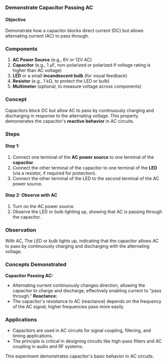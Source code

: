 ### **Demonstrate Capacitor Passing AC**

#### **Objective**

Demonstrate how a capacitor blocks direct current (DC) but allows alternating current (AC) to pass through.

### **Components**

1. **AC Power Source** (e.g., 6V or 12V AC)
2. **Capacitor** (e.g., 1 µF, non-polarized or polarized if voltage rating is higher than AC voltage)
3. **LED** or a small **incandescent bulb** (for visual feedback)
4. **Resistor** (e.g., 1 kΩ, to protect the LED or bulb)
5. **Multimeter** (optional, to measure voltage across components)

### **Concept**

Capacitors block DC but allow AC to pass by continuously charging and discharging in response to the alternating voltage. This property demonstrates the capacitor's **reactive behavior** in AC circuits.

### **Steps**

#### Step 1:

1. Connect one terminal of the **AC power source** to one terminal of the **capacitor**.
2. Connect the other terminal of the capacitor to one terminal of the **LED** (via a resistor, if required for protection).
3. Connect the other terminal of the LED to the second terminal of the AC power source.

#### Step 2: Observe with AC

1. Turn on the AC power source.
2. Observe the LED or bulb lighting up, showing that AC is passing through the capacitor.

### **Observation**

With AC, The LED or bulb lights up, indicating that the capacitor allows AC to pass by continuously charging and discharging with the alternating voltage.

### **Concepts Demonstrated**

**Capacitor Passing AC:**
   - Alternating current continuously changes direction, allowing the capacitor to charge and discharge, effectively enabling current to "pass through."
**Reactance:**
   - The capacitor's resistance to AC (reactance) depends on the frequency of the AC signal; higher frequencies pass more easily.

### **Applications**

- Capacitors are used in AC circuits for signal coupling, filtering, and timing applications.
- The principle is critical in designing circuits like high-pass filters and AC coupling in audio and RF systems.

This experiment demonstrates capacitor's basic behavior in AC circuits.

